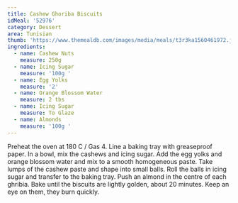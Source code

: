 ```yaml
---
title: Cashew Ghoriba Biscuits
idMeal: '52976'
category: Dessert
area: Tunisian
thumb: 'https://www.themealdb.com/images/media/meals/t3r3ka1560461972.jpg'
ingredients:
  - name: Cashew Nuts
    measure: 250g
  - name: Icing Sugar
    measure: '100g '
  - name: Egg Yolks
    measure: '2'
  - name: Orange Blossom Water
    measure: 2 tbs
  - name: Icing Sugar
    measure: To Glaze
  - name: Almonds
    measure: '100g '
---
```

Preheat the oven at 180 C / Gas 4. Line a baking tray with greaseproof paper.
In a bowl, mix the cashews and icing sugar. Add the egg yolks and orange blossom water and mix to a smooth homogeneous paste.
Take lumps of the cashew paste and shape into small balls. Roll the balls in icing sugar and transfer to the baking tray. Push an almond in the centre of each ghribia.
Bake until the biscuits are lightly golden, about 20 minutes. Keep an eye on them, they burn quickly.
